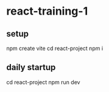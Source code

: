 # react-training-1

## setup
npm create vite
cd react-project
npm i

## daily startup
cd react-project
npm run dev